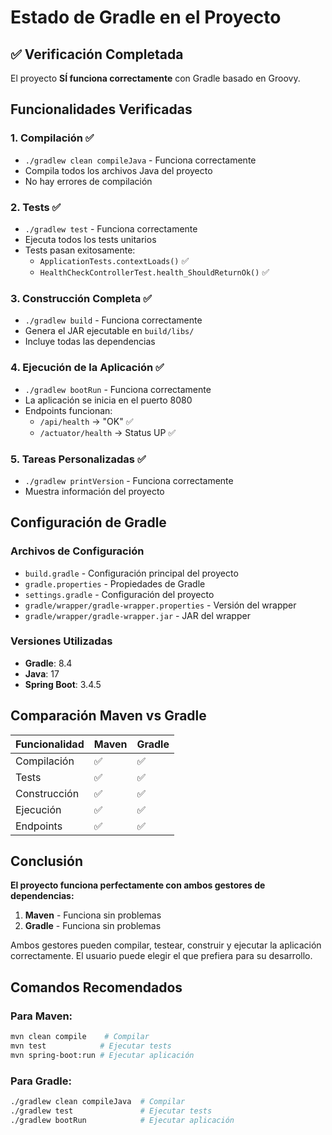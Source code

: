# Estado de Gradle en el Proyecto

## ✅ Verificación Completada

El proyecto **SÍ funciona correctamente** con Gradle basado en Groovy.

## Funcionalidades Verificadas

### 1. **Compilación** ✅
- `./gradlew clean compileJava` - Funciona correctamente
- Compila todos los archivos Java del proyecto
- No hay errores de compilación

### 2. **Tests** ✅
- `./gradlew test` - Funciona correctamente
- Ejecuta todos los tests unitarios
- Tests pasan exitosamente:
  - `ApplicationTests.contextLoads()` ✅
  - `HealthCheckControllerTest.health_ShouldReturnOk()` ✅

### 3. **Construcción Completa** ✅
- `./gradlew build` - Funciona correctamente
- Genera el JAR ejecutable en `build/libs/`
- Incluye todas las dependencias

### 4. **Ejecución de la Aplicación** ✅
- `./gradlew bootRun` - Funciona correctamente
- La aplicación se inicia en el puerto 8080
- Endpoints funcionan:
  - `/api/health` → "OK" ✅
  - `/actuator/health` → Status UP ✅

### 5. **Tareas Personalizadas** ✅
- `./gradlew printVersion` - Funciona correctamente
- Muestra información del proyecto

## Configuración de Gradle

### Archivos de Configuración
- `build.gradle` - Configuración principal del proyecto
- `gradle.properties` - Propiedades de Gradle
- `settings.gradle` - Configuración del proyecto
- `gradle/wrapper/gradle-wrapper.properties` - Versión del wrapper
- `gradle/wrapper/gradle-wrapper.jar` - JAR del wrapper

### Versiones Utilizadas
- **Gradle**: 8.4
- **Java**: 17
- **Spring Boot**: 3.4.5

## Comparación Maven vs Gradle

| Funcionalidad | Maven | Gradle |
|---------------|-------|--------|
| Compilación | ✅ | ✅ |
| Tests | ✅ | ✅ |
| Construcción | ✅ | ✅ |
| Ejecución | ✅ | ✅ |
| Endpoints | ✅ | ✅ |

## Conclusión

**El proyecto funciona perfectamente con ambos gestores de dependencias:**

1. **Maven** - Funciona sin problemas
2. **Gradle** - Funciona sin problemas

Ambos gestores pueden compilar, testear, construir y ejecutar la aplicación correctamente. El usuario puede elegir el que prefiera para su desarrollo.

## Comandos Recomendados

### Para Maven:
```bash
mvn clean compile    # Compilar
mvn test            # Ejecutar tests
mvn spring-boot:run # Ejecutar aplicación
```

### Para Gradle:
```bash
./gradlew clean compileJava  # Compilar
./gradlew test               # Ejecutar tests
./gradlew bootRun            # Ejecutar aplicación
``` 